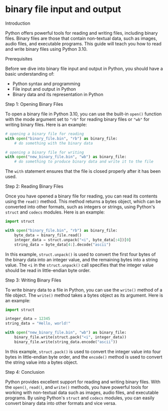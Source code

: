 
binary file input and output
============================
Introduction

Python offers powerful tools for reading and writing files, including binary files. Binary files are those that contain non-textual data, such as images, audio files, and executable programs. This guide will teach you how to read and write binary files using Python 3.10.

Prerequisites

Before we dive into binary file input and output in Python, you should have a basic understanding of:

- Python syntax and programming
- File input and output in Python
- Binary data and its representation in Python

Step 1: Opening Binary Files

To open a binary file in Python 3.10, you can use the built-in `open()` function with the mode argument set to `"rb"` for reading binary files or `"wb"` for writing binary files. Here is an example:

```python
# opening a binary file for reading
with open("binary_file.bin", "rb") as binary_file:
    # do something with the binary data

# opening a binary file for writing
with open("new_binary_file.bin", "wb") as binary_file:
    # do something to produce binary data and write it to the file
```

The `with` statement ensures that the file is closed properly after it has been used.

Step 2: Reading Binary Files

Once you have opened a binary file for reading, you can read its contents using the `read()` method. This method returns a bytes object, which can be converted into other formats, such as integers or strings, using Python's `struct` and `codecs` modules. Here is an example:

```python
import struct

with open("binary_file.bin", "rb") as binary_file:
    byte_data = binary_file.read()
    integer_data = struct.unpack("<i", byte_data[:4])[0]
    string_data = byte_data[4:].decode("ascii")
```

In this example, `struct.unpack()` is used to convert the first four bytes of the binary data into an integer value, and the remaining bytes into a string value. The `<i` in the `struct.unpack()` call specifies that the integer value should be read in little-endian byte order.

Step 3: Writing Binary Files

To write binary data to a file in Python, you can use the `write()` method of a file object. The `write()` method takes a bytes object as its argument. Here is an example:

```python
import struct

integer_data = 12345
string_data = "Hello, world!"

with open("new_binary_file.bin", "wb") as binary_file:
    binary_file.write(struct.pack("<i", integer_data))
    binary_file.write(string_data.encode("ascii"))
```

In this example, `struct.pack()` is used to convert the integer value into four bytes in little-endian byte order, and the `encode()` method is used to convert the string value into a bytes object.

Step 4: Conclusion

Python provides excellent support for reading and writing binary files. With the `open()`, `read()`, and `write()` methods, you have powerful tools for working with non-textual data such as images, audio files, and executable programs. By using Python's `struct` and `codecs` modules, you can easily convert binary data into other formats and vice versa.